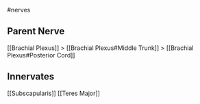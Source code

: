 #nerves 

## Parent Nerve
[[Brachial Plexus]] > [[Brachial Plexus#Middle Trunk]] > [[Brachial Plexus#Posterior Cord]]


## Innervates
[[Subscapularis]]
[[Teres Major]]
